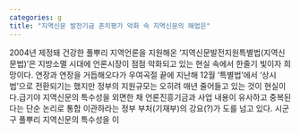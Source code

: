 ```yaml
---
categories: g
title: "지역신문 발전기금 존치평가 악화 속 지역신문의 해법은"
---
```

2004년 제정돼 건강한 풀뿌리 지역언론을 지원해온 ‘지역신문발전지원특별법(지역신문법)’은 지방소멸 시대에 언론시장이 점점 악화되고 있는 현실 속에서 한줄기 빛이자 희망이다. 연장과 연장을 거듭해오다가 우여곡절 끝에 지난해 12월 ‘특별법’에서 ‘상시법’으로 전환되기는 했지만 정부의 지원규모는 오히려 매년 줄어들고 있는 것이 현실이다.급기야 지역신문의 특수성을 외면한 채 언론진흥기금과 사업 내용이 유사하고 중복된다는 단순 논리로 통합 이관하라는 정부 부처(기재부)의 강요(?)가 도를 넘고 있다. 시군구 풀뿌리 지역신문의 특수성을 이